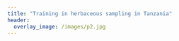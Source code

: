 ```yaml
---
title: "Training in herbaceous sampling in Tanzania"
header:
  overlay_image: /images/p2.jpg
---
```

<figure style="width: 200px" class="align-left">
  <img src="{{ site.url }}{{ site.baseurl }}/images/caroline-lehmann.jpg" alt="">
</figure> 
